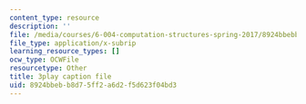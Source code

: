 ```yaml
---
content_type: resource
description: ''
file: /media/courses/6-004-computation-structures-spring-2017/8924bbebb8d75ff2a6d2f5d623f04bd3_sd-ZVAw8qB0.vtt
file_type: application/x-subrip
learning_resource_types: []
ocw_type: OCWFile
resourcetype: Other
title: 3play caption file
uid: 8924bbeb-b8d7-5ff2-a6d2-f5d623f04bd3
---
```

